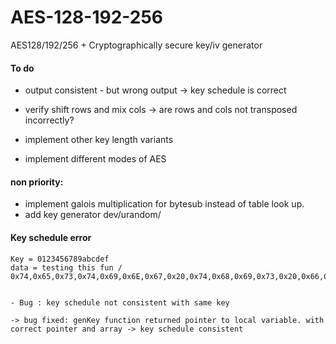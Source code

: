 # AES-128-192-256
AES128/192/256 + Cryptographically secure key/iv generator


#### To do
- output consistent - but wrong output -> key schedule is correct
- verify shift rows and mix cols -> are rows and cols not transposed incorrectly? 


- implement other key length variants 
- implement different modes of AES


#### non priority:
- implement galois multiplication for bytesub instead of table look up.
- add key generator dev/urandom/




#### Key schedule error
```
Key = 0123456789abcdef
data = testing this fun / 0x74,0x65,0x73,0x74,0x69,0x6E,0x67,0x20,0x74,0x68,0x69,0x73,0x20,0x66,0x75,0x6E


- Bug : key schedule not consistent with same key

-> bug fixed: genKey function returned pointer to local variable. with correct pointer and array -> key schedule consistent
```



